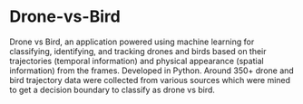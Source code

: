 # Drone-vs-Bird
Drone vs Bird, an application powered using machine learning for classifying,
identifying, and tracking drones and birds based on their trajectories (temporal
information) and physical appearance (spatial information) from the frames. Developed
in Python. Around 350+ drone and bird trajectory data were collected from various sources
which were mined to get a decision boundary to classify as drone vs bird.

